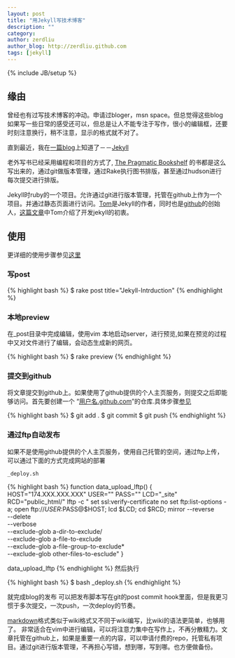 ```yaml
---
layout: post
title: "用Jekyll写技术博客"
description: ""
category: 
author: zerdliu 
author_blog: http://zerdliu.github.com 
tags: [jekyll]
---
```

{% include JB/setup %}

## 缘由

曾经也有过写技术博客的冲动。申请过bloger，msn space。但总觉得这些blog如果写一些日常的感受还可以，但总是让人不能专注于写作，很小的编辑框，还要时刻注意换行，稍不注意，显示的格式就不对了。


直到最近，我在[一篇blog](http://www.yangzhiping.com/tech/writing-space.html)上知道了－－[Jekyll](http://jekyllrb.com/)

老外写书已经采用编程和项目的方式了, [The Pragmatic Bookshelf](http://pragprog.com/) 的书都是这么写出来的，通过git做版本管理，通过Rake执行图书排版，甚至通过hudson进行每次提交进行排版。

Jekyll时ruby的一个项目。允许通过git进行版本管理，托管在github上作为一个项目。并通过静态页面进行访问。[Tom](http://tom.preston-werner.com)是Jekyll的作者，同时也是[github](http://www.github.com)的创始人，[这篇文章](http://tom.preston-werner.com/2008/11/17/blogging-like-a-hacker.html)中Tom介绍了开发jekyll的初衷。

## 使用

更详细的使用步骤参见[这里](http://jekyllbootstrap.com/)

### 写post

{% highlight bash %}
$ rake post title="Jekyll-Intrduction"
{% endhighlight %}

### 本地preview

在_post目录中完成编辑，使用vim
本地启动server，进行预览,如果在预览的过程中又对文件进行了编辑，会动态生成新的网页。

{% highlight bash %}
$ rake preview
{% endhighlight %}

### 提交到github
将文章提交到github上。如果使用了github提供的个人主页服务，则提交之后即能够访问。首先要创建一个 “[用户名.github.com](http://github.com/zerdliu/zerdliu.github.com)”的仓库.具体步骤[参见](http://jekyllbootstrap.com/usage/deployment-and-hosting.html)


{% highlight bash %}
$ git add .
$ git commit
$ git push
{% endhighlight %}

### 通过ftp自动发布
如果不是使用github提供的个人主页服务，使用自己托管的空间，通过ftp上传，可以通过下面的方式完成网站的部署


`_deploy.sh`

{% highlight bash %}
function data_upload_lftp() {
	HOST="174.XXX.XXX.XXX"
	USER=""
	PASS=""
	LCD="_site"
	RCD="public_html/"
	lftp -c "
	set ssl:verify-certificate no
	set ftp:list-options -a;
	open ftp://$USER:$PASS@$HOST; 
	lcd $LCD;
	cd $RCD;
	mirror --reverse \
		--delete \
		--verbose \
		--exclude-glob a-dir-to-exclude/ \
		--exclude-glob a-file-to-exclude \
		--exclude-glob a-file-group-to-exclude* \
		--exclude-glob other-files-to-esclude"
}  

data_upload_lftp
{% endhighlight %}
然后执行

{% highlight bash %}
$ bash _deploy.sh
{% endhighlight %}


就完成blog的发布
可以把发布脚本写在git的post commit
hook里面，但是我更习惯于多次提交，一次push，一次deploy的节奏。


[markdown](http://markdown.tw/)格式类似于wiki格式又不同于wiki编写，比wiki的语法更简单，也够用了。
非常适合在vim中进行编辑，可以将注意力集中在写作上，不再分散精力。文章托管在github上，如果是重要一点的内容，可以申请付费的repo，托管私有项目。通过git进行版本管理，不再担心写错，想到哪，写到哪。也方便做备份。






